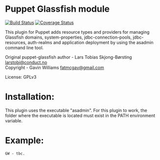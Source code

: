 Puppet Glassfish module
============================

[![Build Status](https://travis-ci.org/fatmcgav/fatmcgav-glassfish.svg?branch=develop)](https://travis-ci.org/fatmcgav/fatmcgav-glassfish)
[![Coverage Status](https://coveralls.io/repos/fatmcgav/fatmcgav-glassfish/badge.png?branch=develop)](https://coveralls.io/r/fatmcgav/fatmcgav-glassfish?branch=develop)

This plugin for Puppet adds resource types and providers for managing Glassfish
domains, system-properties, jdbc-connection-pools, jdbc-resources, auth-realms
and application deployment by using the asadmin command line tool.

Original puppet-glassfish author - Lars Tobias Skjong-Børsting <larstobi@conduct.no>  
Copyright - Gavin Williams <fatmcgav@gmail.com>

License: GPLv3

Installation:
=============
This plugin uses the executable "asadmin". For this plugin to work, the
folder where the executable is located must exist in the PATH environment
variable.


Example:
========

    GW - tbc.